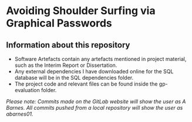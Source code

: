 # Avoiding Shoulder Surfing via Graphical Passwords

## Information about this repository

- Software Artefacts contain any artefacts mentioned in project material, such as the Interim Report or Dissertation.
- Any external dependencies I have downloaded online for the SQL database will be in the SQL dependencies folder.
- The project code and relevant files can be found inside the gp-evaluation folder.

_Please note: Commits made on the GitLab website will show the user as A Barnes. All commits pushed from a local repository will show the user as abarnes01._
